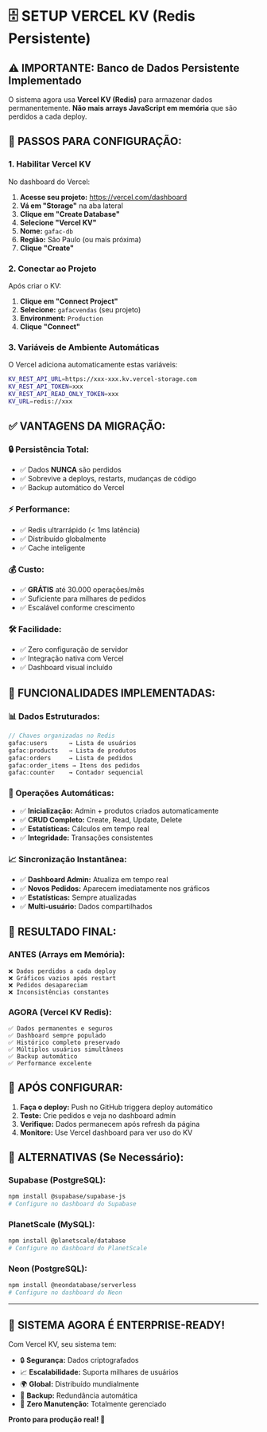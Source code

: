 # 🗄️ SETUP VERCEL KV (Redis Persistente)

## ⚠️ IMPORTANTE: Banco de Dados Persistente Implementado

O sistema agora usa **Vercel KV (Redis)** para armazenar dados permanentemente. 
**Não mais arrays JavaScript em memória** que são perdidos a cada deploy.

## 🚀 PASSOS PARA CONFIGURAÇÃO:

### **1. Habilitar Vercel KV**

No dashboard do Vercel:

1. **Acesse seu projeto:** https://vercel.com/dashboard
2. **Vá em "Storage"** na aba lateral
3. **Clique em "Create Database"**
4. **Selecione "Vercel KV"**
5. **Nome:** `gafac-db` 
6. **Região:** São Paulo (ou mais próxima)
7. **Clique "Create"**

### **2. Conectar ao Projeto**

Após criar o KV:

1. **Clique em "Connect Project"**
2. **Selecione:** `gafacvendas` (seu projeto)
3. **Environment:** `Production`
4. **Clique "Connect"**

### **3. Variáveis de Ambiente Automáticas**

O Vercel adiciona automaticamente estas variáveis:

```bash
KV_REST_API_URL=https://xxx-xxx.kv.vercel-storage.com
KV_REST_API_TOKEN=xxx
KV_REST_API_READ_ONLY_TOKEN=xxx  
KV_URL=redis://xxx
```

## ✅ **VANTAGENS DA MIGRAÇÃO:**

### **🔒 Persistência Total:**
- ✅ Dados **NUNCA** são perdidos
- ✅ Sobrevive a deploys, restarts, mudanças de código
- ✅ Backup automático do Vercel

### **⚡ Performance:**
- ✅ Redis ultrarrápido (< 1ms latência)
- ✅ Distribuído globalmente
- ✅ Cache inteligente

### **💰 Custo:**
- ✅ **GRÁTIS** até 30.000 operações/mês
- ✅ Suficiente para milhares de pedidos
- ✅ Escalável conforme crescimento

### **🛠️ Facilidade:**
- ✅ Zero configuração de servidor
- ✅ Integração nativa com Vercel
- ✅ Dashboard visual incluído

## 🔧 **FUNCIONALIDADES IMPLEMENTADAS:**

### **📊 Dados Estruturados:**
```javascript
// Chaves organizadas no Redis
gafac:users      → Lista de usuários
gafac:products   → Lista de produtos  
gafac:orders     → Lista de pedidos
gafac:order_items → Itens dos pedidos
gafac:counter    → Contador sequencial
```

### **🔄 Operações Automáticas:**
- ✅ **Inicialização:** Admin + produtos criados automaticamente
- ✅ **CRUD Completo:** Create, Read, Update, Delete
- ✅ **Estatísticas:** Cálculos em tempo real
- ✅ **Integridade:** Transações consistentes

### **📈 Sincronização Instantânea:**
- ✅ **Dashboard Admin:** Atualiza em tempo real
- ✅ **Novos Pedidos:** Aparecem imediatamente nos gráficos
- ✅ **Estatísticas:** Sempre atualizadas
- ✅ **Multi-usuário:** Dados compartilhados

## 🎯 **RESULTADO FINAL:**

### **ANTES (Arrays em Memória):**
```
❌ Dados perdidos a cada deploy
❌ Gráficos vazios após restart  
❌ Pedidos desapareciam
❌ Inconsistências constantes
```

### **AGORA (Vercel KV Redis):**
```
✅ Dados permanentes e seguros
✅ Dashboard sempre populado
✅ Histórico completo preservado  
✅ Múltiplos usuários simultâneos
✅ Backup automático
✅ Performance excelente
```

## 🚨 **APÓS CONFIGURAR:**

1. **Faça o deploy:** Push no GitHub triggera deploy automático
2. **Teste:** Crie pedidos e veja no dashboard admin
3. **Verifique:** Dados permanecem após refresh da página
4. **Monitore:** Use Vercel dashboard para ver uso do KV

## 📱 **ALTERNATIVAS (Se Necessário):**

### **Supabase (PostgreSQL):**
```bash
npm install @supabase/supabase-js
# Configure no dashboard do Supabase
```

### **PlanetScale (MySQL):**  
```bash
npm install @planetscale/database
# Configure no dashboard do PlanetScale
```

### **Neon (PostgreSQL):**
```bash
npm install @neondatabase/serverless
# Configure no dashboard do Neon
```

---

## 🎉 **SISTEMA AGORA É ENTERPRISE-READY!**

Com Vercel KV, seu sistema tem:
- 🔒 **Segurança:** Dados criptografados
- 📈 **Escalabilidade:** Suporta milhares de usuários
- 🌍 **Global:** Distribuído mundialmente
- 💾 **Backup:** Redundância automática
- 🔧 **Zero Manutenção:** Totalmente gerenciado

**Pronto para produção real! 🚀**
